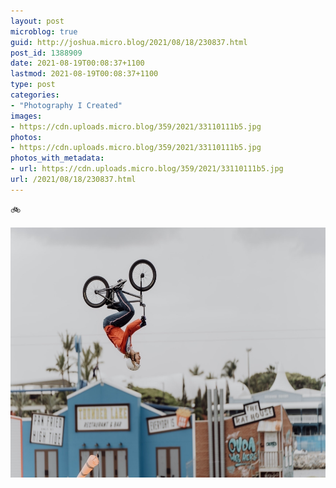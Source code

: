 ```yaml
---
layout: post
microblog: true
guid: http://joshua.micro.blog/2021/08/18/230837.html
post_id: 1388909
date: 2021-08-19T00:08:37+1100
lastmod: 2021-08-19T00:08:37+1100
type: post
categories:
- "Photography I Created"
images:
- https://cdn.uploads.micro.blog/359/2021/33110111b5.jpg
photos:
- https://cdn.uploads.micro.blog/359/2021/33110111b5.jpg
photos_with_metadata:
- url: https://cdn.uploads.micro.blog/359/2021/33110111b5.jpg
url: /2021/08/18/230837.html
---
```

🚲

<img src="uploads/2021/33110111b5.jpg" width="600" height="400" alt="" />
